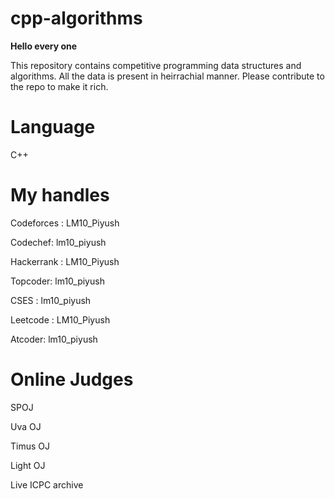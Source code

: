 # cpp-algorithms
**Hello every one**

This repository contains competitive programming data structures and algorithms.
All the data is present in heirrachial manner.
Please contribute to the repo to make it rich.

# Language
C++

# My handles

Codeforces : LM10_Piyush

Codechef: lm10_piyush

Hackerrank : LM10_Piyush

Topcoder: lm10_piyush

CSES : lm10_piyush

Leetcode : LM10_Piyush

Atcoder: lm10_piyush

# Online Judges

SPOJ

Uva OJ

Timus OJ

Light OJ

Live ICPC archive



